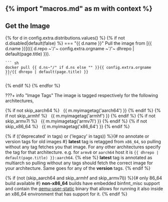 {% import "macros.md" as m with context %}
---
Get the Image
---

{% for d in config.extra.distributions.values() %}
{%   if not d.disabled|default(false) %}
=== "{{ d.name }}"
    Pull the image from [{{ d.name }}]({{ d.repo ~'/'~ config.extra.orgname ~'/'~ dhrepo | default(page.title) }}).

    ``` sh
    docker pull {{ d.ns~"/" if d.ns else "" }}{{ config.extra.orgname }}/{{ dhrepo | default(page.title) }}
    ```
{%   endif %}
{% endfor %}

???+ info "Image Tags"
    The image is tagged respectively for the following architectures,

{% if not skip_aarch64 %}
      &nbsp;&nbsp;{{ m.myimagetag('aarch64') }}
{% endif %}
{% if not skip_armhf %}
      &nbsp;&nbsp;{{ m.myimagetag('armhf') }}
{% endif %}
{% if not skip_armv7l %}
      &nbsp;&nbsp;{{ m.myimagetag('armv7l') }}
{% endif %}
{% if not skip_x86_64 %}
      &nbsp;&nbsp;{{ m.myimagetag('x86_64') }}
{% endif %}

{% if (('deprecated' in tags) or ('legacy' in tags)) %}{# no annotate or version tags for old images #}
    **latest** tag is retagged from `x86_64`, so pulling without any
    tag fetches you that image. For any other architectures specify
    the tag for that architecture. e.g. for `armv8` or
    `aarch64` host it is `{{ dhrepo | default(page.title) }}:aarch64`.
{% else %}
    **latest** tag is annotated as multiarch so pulling without any
    tags should fetch the correct image for your architecture. Same goes
    for any of the **version** tags.
{% endif %}

{% if (not (skip_aarch64 and skip_armhf and skip_armv7l)) %}{# only 86_64 build available #}
    **non-x86_64** builds have embedded binfmt_misc support and contain the
    [qemu-user-static](https://github.com/multiarch/qemu-user-static/releases/)
    binary that allows for running it also inside an x86_64 environment that has
    support for it.
{% endif %}
